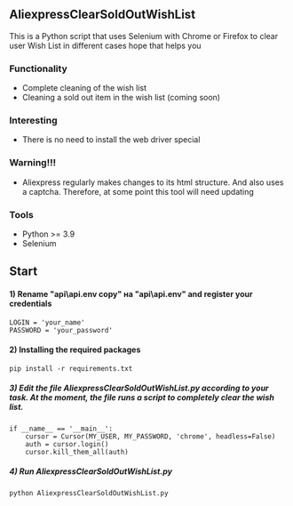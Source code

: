 ## AliexpressClearSoldOutWishList

This is a Python script that uses Selenium with Chrome or Firefox to clear user Wish List in different cases
hope that helps you

### Functionality
- Complete cleaning of the wish list
- Cleaning a sold out item in the wish list (coming soon)

### Interesting
- There is no need to install the web driver special

### Warning!!!
- Aliexpress regularly makes changes to its html structure. And also uses a captcha. Therefore, at some point this tool will need updating

### Tools
- Python >= 3.9
- Selenium

## Start

#### 1) Rename "api\api\.env copy" на "api\api\.env" and register your credentials

    LOGIN = 'your_name'
    PASSWORD = 'your_password'

#### 2) Installing the required packages

    pip install -r requirements.txt

##### 3) Edit the file AliexpressClearSoldOutWishList.py according to your task. At the moment, the file runs a script to completely clear the wish list.

    if __name__ == '__main__':
        cursor = Cursor(MY_USER, MY_PASSWORD, 'chrome', headless=False)
        auth = cursor.login()
        cursor.kill_them_all(auth)

##### 4) Run AliexpressClearSoldOutWishList.py
    python AliexpressClearSoldOutWishList.py
